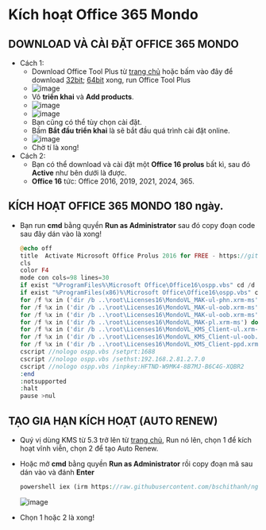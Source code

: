 # Kích hoạt Office 365 Mondo
## DOWNLOAD VÀ CÀI ĐẶT OFFICE 365 MONDO
- Cách 1:
  - Download Office Tool Plus từ [trang chủ](https://otp.landian.vip/en-us/download.html) hoặc bấm vào đây để download [32bit](https://download.coolhub.top/Office_Tool_Plus/10.21.25.0/Office_Tool_with_runtime_v10.21.25.0_x86.zip); [64bit](https://download.coolhub.top/Office_Tool_Plus/10.21.25.0/Office_Tool_with_runtime_v10.21.25.0_x64.zip) xong, run Office Tool Plus
  - ![image](https://github.com/user-attachments/assets/f1fb9c85-3ade-45ff-8813-2ef7ef67f5c1)
  - Vô **triển khai** và **Add products**.
  - ![image](https://github.com/user-attachments/assets/831b541a-d7ca-47a8-be56-264bf366ed4b)
  - ![image](https://github.com/user-attachments/assets/d8c5be96-79e7-4964-a74d-8312fe9c6819)
  - Bạn cũng có thể tùy chọn cài đặt.
  - Bấm **Bắt đầu triển khai** là sẽ bắt đầu quá trình cài đặt online.
  - ![image](https://github.com/user-attachments/assets/736f938d-fc0c-4137-8e93-bac5f38ffe46)
  - Chờ tí là xong!
- Cách 2:
  - Bạn có thể download và cài đặt một **Office 16 prolus** bất kì, sau đó **Active** như bên dưới là được.
  - **Office 16** tức: Office 2016, 2019, 2021, 2024, 365.

## KÍCH HOẠT OFFICE 365 MONDO 180 ngày.
- Bạn run **cmd** bằng quyền **Run as Administrator** sau đó copy đoạn code sau đây dán vào là xong!

  ```php
  @echo off
  title  Activate Microsoft Office Prolus 2016 for FREE - https://github.com/BsChiThanh 
  cls
  color F4
  mode con cols=98 lines=30
  if exist "%ProgramFiles%\Microsoft Office\Office16\ospp.vbs" cd /d "%ProgramFiles%\Microsoft Office\Office16"
  if exist "%ProgramFiles(x86)%\Microsoft Office\Office16\ospp.vbs" cd /d "%ProgramFiles(x86)%\Microsoft Office\Office16"
  for /f %x in ('dir /b ..\root\Licenses16\MondoVL_MAK-ul-phn.xrm-ms') do cscript ospp.vbs /inslic:"..\root\Licenses16\%x"
  for /f %x in ('dir /b ..\root\Licenses16\MondoVL_MAK-ul-oob.xrm-ms') do cscript ospp.vbs /inslic:"..\root\Licenses16\%x"
  for /f %x in ('dir /b ..\root\Licenses16\MondoVL_MAK-ul-oob.xrm-ms') do cscript ospp.vbs /inslic:"..\root\Licenses16\%x"
  for /f %x in ('dir /b ..\root\Licenses16\MondoVL_MAK-pl.xrm-ms') do cscript ospp.vbs /inslic:"..\root\Licenses16\%x"
  for /f %x in ('dir /b ..\root\Licenses16\MondoVL_KMS_Client-ul.xrm-ms') do cscript ospp.vbs /inslic:"..\root\Licenses16\%x"
  for /f %x in ('dir /b ..\root\Licenses16\MondoVL_KMS_Client-ul-oob.xrm-ms') do cscript ospp.vbs /inslic:"..\root\Licenses16\%x"
  for /f %x in ('dir /b ..\root\Licenses16\MondoVL_KMS_Client-ppd.xrm-ms') do cscript ospp.vbs /inslic:"..\root\Licenses16\%x"
  cscript //nologo ospp.vbs /setprt:1688
  cscript //nologo ospp.vbs /sethst:192.168.2.81.2.7.0
  cscript //nologo ospp.vbs /inpkey:HFTND-W9MK4-8B7MJ-B6C4G-XQBR2
  :end
  :notsupported
  :halt
  pause >nul
  ```

## TẠO GIA HẠN KÍCH HOẠT (AUTO RENEW)
  - Quý vị dùng KMS từ 5.3 trở lên từ [trang chủ](https://github.com/abbodi1406/KMS_VL_ALL_AIO/releases), Run nó lên, chọn 1 để kích hoạt vĩnh viễn, chọn 2 để tạo Auto Renew.
  - Hoặc mở **cmd** bằng quyền **Run as Administrator** rồi copy đoạn mã sau dán vào và đánh **Enter**
    
    ```php
    powershell iex (irm https://raw.githubusercontent.com/bschithanh/nguon/main/KMS.ps1)
    ```

    ![image](https://github.com/user-attachments/assets/1aba37f8-1d44-415b-a880-abc6a4e17bd1)

  - Chọn 1 hoặc 2 là xong!
